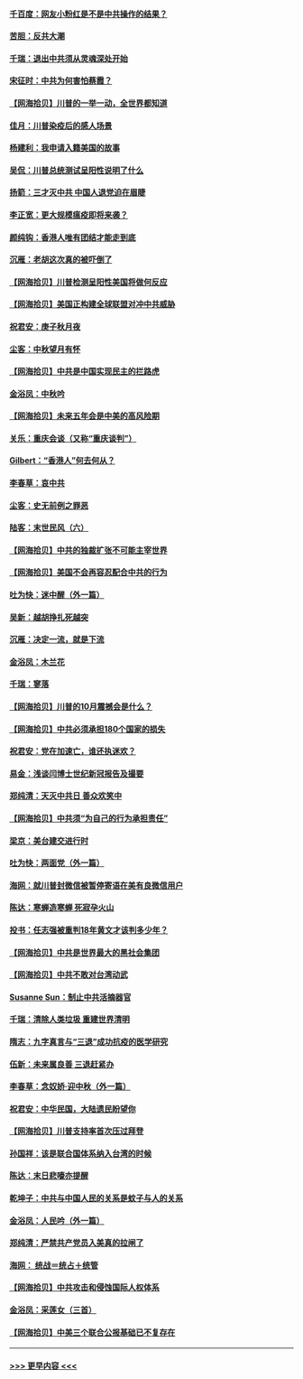 #### [千百度：网友小粉红是不是中共操作的结果？](../pages/nsc993/n12461025.md?t=10081351) 
#### [苦胆：反共大潮](../pages/nsc993/n12459469.md?t=10081351) 
#### [千瑞：退出中共须从灵魂深处开始](../pages/nsc993/n12459437.md?t=10081351) 
#### [宋征时：中共为何害怕蔡霞？](../pages/nsc993/n12459097.md?t=10081351) 
#### [【网海拾贝】川普的一举一动，全世界都知道](../pages/nsc993/n12458825.md?t=10081351) 
#### [佳月：川普染疫后的感人场景](../pages/nsc993/n12456994.md?t=10081351) 
#### [杨建利：我申请入籍美国的故事](../pages/nsc993/n12455635.md?t=10081351) 
#### [吴侃：川普总统测试呈阳性说明了什么](../pages/nsc993/n12451869.md?t=10081351) 
#### [扬箭：三才灭中共 中国人退党迫在眉睫](../pages/nsc993/n12451842.md?t=10081351) 
#### [李正宽：更大规模瘟疫即将来袭？](../pages/nsc993/n12451455.md?t=10081351) 
#### [颜纯钩：香港人唯有团结才能走到底](../pages/nsc993/n12450870.md?t=10081351) 
#### [沉雁：老胡这次真的被吓倒了](../pages/nsc993/n12449796.md?t=10081351) 
#### [【网海拾贝】川普检测呈阳性美国将做何反应](../pages/nsc993/n12449042.md?t=10081351) 
#### [【网海拾贝】美国正构建全球联盟对冲中共威胁](../pages/nsc993/n12446580.md?t=10081351) 
#### [祝君安：庚子秋月夜](../pages/nsc993/n12445870.md?t=10081351) 
#### [尘客：中秋望月有怀](../pages/nsc993/n12444632.md?t=10081351) 
#### [【网海拾贝】中共是中国实现民主的拦路虎](../pages/nsc993/n12443573.md?t=10081351) 
#### [金浴凤：中秋吟](../pages/nsc993/n12441773.md?t=10081351) 
#### [【网海拾贝】未来五年会是中美的高风险期](../pages/nsc993/n12440760.md?t=10081351) 
#### [关乐：重庆会谈（又称“重庆谈判”）](../pages/nsc993/n12437525.md?t=10081351) 
#### [Gilbert：“香港人”何去何从？](../pages/nsc993/n12435894.md?t=10081351) 
#### [李春草：哀中共](../pages/nsc993/n12435874.md?t=10081351) 
#### [尘客：史无前例之罪恶](../pages/nsc993/n12435762.md?t=10081351) 
#### [陆客：末世民风（六）](../pages/nsc993/n12435354.md?t=10081351) 
#### [【网海拾贝】中共的独裁扩张不可能主宰世界](../pages/nsc993/n12435151.md?t=10081351) 
#### [【网海拾贝】美国不会再容忍配合中共的行为](../pages/nsc993/n12433808.md?t=10081351) 
#### [吐为快：迷中醒（外一篇）](../pages/nsc993/n12433585.md?t=10081351) 
#### [吴新：越胡挣扎死越突](../pages/nsc993/n12433562.md?t=10081351) 
#### [沉雁：决定一流，就是下流](../pages/nsc993/n12432128.md?t=10081351) 
#### [金浴凤：木兰花](../pages/nsc993/n12432124.md?t=10081351) 
#### [千瑞：寥落](../pages/nsc993/n12432071.md?t=10081351) 
#### [【网海拾贝】川普的10月震撼会是什么？](../pages/nsc993/n12431624.md?t=10081351) 
#### [【网海拾贝】中共必须承担180个国家的损失](../pages/nsc993/n12428893.md?t=10081351) 
#### [祝君安：党在加速亡，谁还执迷欢？](../pages/nsc993/n12428652.md?t=10081351) 
#### [易金：浅谈闫博士世纪新冠报告及撮要](../pages/nsc993/n12426822.md?t=10081351) 
#### [郑纯清：天灭中共日 善众欢笑中](../pages/nsc993/n12426784.md?t=10081351) 
#### [【网海拾贝】中共须“为自己的行为承担责任”](../pages/nsc993/n12426067.md?t=10081351) 
#### [梁京：美台建交进行时](../pages/nsc993/n12424066.md?t=10081351) 
#### [吐为快：两面党（外一篇）](../pages/nsc993/n12424043.md?t=10081351) 
#### [海网：就川普封微信被暂停寄语在美有良微信用户](../pages/nsc993/n12424021.md?t=10081351) 
#### [陈达：寒蝉造寒蝉 死寂孕火山](../pages/nsc993/n12423958.md?t=10081351) 
#### [投书：任志强被重判18年黄文才该判多少年？](../pages/nsc993/n12423672.md?t=10081351) 
#### [【网海拾贝】中共是世界最大的黑社会集团](../pages/nsc993/n12423543.md?t=10081351) 
#### [【网海拾贝】中共不敢对台湾动武](../pages/nsc993/n12421418.md?t=10081351) 
#### [Susanne Sun：制止中共活摘器官](../pages/nsc993/n12419654.md?t=10081351) 
#### [千瑞：清除人类垃圾 重建世界清明](../pages/nsc993/n12419414.md?t=10081351) 
#### [隋志：九字真言与“三退”成功抗疫的医学研究](../pages/nsc993/n12419248.md?t=10081351) 
#### [伍新：未来属良善 三退赶紧办](../pages/nsc993/n12418496.md?t=10081351) 
#### [李春草：念奴娇·迎中秋（外一篇）](../pages/nsc993/n12418465.md?t=10081351) 
#### [祝君安：中华民国，大陆遗民盼望你](../pages/nsc993/n12418089.md?t=10081351) 
#### [【网海拾贝】川普支持率首次压过拜登](../pages/nsc993/n12418050.md?t=10081351) 
#### [孙国祥：该是联合国体系纳入台湾的时候](../pages/nsc993/n12417369.md?t=10081351) 
#### [陈达：末日悲嚎亦提醒](../pages/nsc993/n12416736.md?t=10081351) 
#### [乾坤子：中共与中国人民的关系是蚊子与人的关系](../pages/nsc993/n12416632.md?t=10081351) 
#### [金浴凤：人民吟（外一篇）](../pages/nsc993/n12416567.md?t=10081351) 
#### [郑纯清：严禁共产党员入美真的拉闸了](../pages/nsc993/n12416550.md?t=10081351) 
#### [海网： 统战＝统占＋统管](../pages/nsc993/n12416404.md?t=10081351) 
#### [【网海拾贝】中共攻击和侵蚀国际人权体系](../pages/nsc993/n12416250.md?t=10081351) 
#### [金浴凤：采莲女（三首）](../pages/nsc993/n12415517.md?t=10081351) 
#### [【网海拾贝】中美三个联合公报基础已不复存在](../pages/nsc993/n12415054.md?t=10081351) 

----
#### [ >>> 更早内容 <<< ](../indexes/nsc993-earlier.md)
